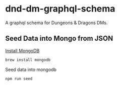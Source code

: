 # dnd-dm-graphql-schema

A graphql schema for Dungeons & Dragons DMs.

## Seed Data into Mongo from JSON

[Install MongoDB](https://docs.mongodb.com/manual/administration/install-community/)

```bash
brew install mongodb
```

Seed data into mongodb

```bash
npm run seed
```